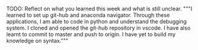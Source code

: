 TODO: Reflect on what you learned this week and what is still unclear.
"""I learned to set up git-hub and anaconda navigator. Through these applications, I am able to code in python and understand the debugging system. I cloned and opened the git-hub repository in vscode. I have also learnt to commit to master and push to origin. I have yet to build my knowledge on syntax."""
